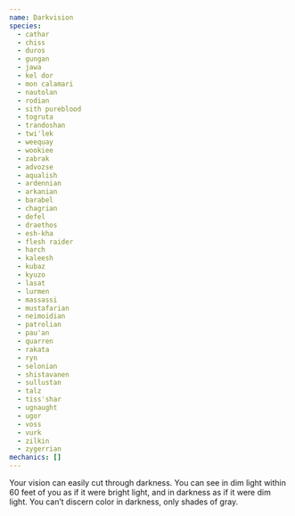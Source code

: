 ```yaml
---
name: Darkvision
species:
  - cathar
  - chiss
  - duros
  - gungan
  - jawa
  - kel dor
  - mon calamari
  - nautolan
  - rodian
  - sith pureblood
  - togruta
  - trandoshan
  - twi'lek
  - weequay
  - wookiee
  - zabrak
  - advozse
  - aqualish
  - ardennian
  - arkanian
  - barabel
  - chagrian
  - defel
  - draethos
  - esh-kha
  - flesh raider
  - harch
  - kaleesh
  - kubaz
  - kyuzo
  - lasat
  - lurmen
  - massassi
  - mustafarian
  - neimoidian
  - patrolian
  - pau'an
  - quarren
  - rakata
  - ryn
  - selonian
  - shistavanen
  - sullustan
  - talz
  - tiss'shar
  - ugnaught
  - ugor
  - voss
  - vurk
  - zilkin
  - zygerrian
mechanics: []
---
```

Your vision can easily cut through darkness. You can see in dim light within 60 feet of you as if it were bright light, and in darkness as if it were dim light. You can’t discern color in darkness, only shades of gray.
